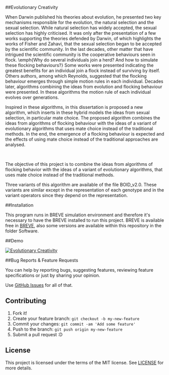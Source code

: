 ##Evolutionary Creativity

When Darwin published his theories about evolution, he presented two key mechanisms responsible for the evolution, the natural selection and the sexual selection. While natural selection has widely accepted, the sexual selection has highly criticised. It was only after the presentation of a few works supporting the theories defended by Darwin, of which highlights the works of Fisher and Zahavi, that the sexual selection began to be accepted by the scientific community. In the last decades, other matter that have intrigued the scientific community is the cooperative behaviours seen in flock. \emph{Why do several individuals join a herd? And how to simulate these flocking behaviours?} Some works were presented indicating the greatest benefits for an individual join a flock instead of surviving by itself. Others authors, among which Reynolds, suggested that the flocking behaviour emerges through simple motion rules in each individual. Decades later, algorithms combining the ideas from evolution and flocking behaviour were presented. In these algorithms the motion rule of each individual evolves over generations.

Inspired in these algorithms, in this dissertation is proposed a new algorithm, which inserts in these hybrid models the ideas from sexual selection, in particular mate choice. The proposed algorithm combines the ideas from algorithms of flocking behaviour with the ideas of a variant of evolutionary algorithms that uses mate choice instead of the traditional methods. In the end, the emergence of a flocking behaviour is expected and the effects of using mate choice instead of the traditional approaches are analysed.

</br>

The objective of this project is to combine the ideas from algorithms of flocking behavior with the ideas of a variant of evolutionary algorithms, that uses mate choice instead of the traditional methods. 

Three variants of this algorithm are available of the file BOID_v2.0. These variants are similar except in the representation of each genotype and in the variant operators since they depend on the representation.

##Installation

This program runs in BREVE simulation environment and therefore it's necessary to have the BREVE installed to run this project. BREVE is available free in [BREVE](http://www.spiderland.org/s/), also some versions are available within this repository in the folder Software.

##Demo

[![Evolutionary Creativity](http://img.youtube.com/vi/AiXXdDK7RN4/0.jpg)](https://youtu.be/AiXXdDK7RN4)

##Bug Reports & Feature Requests

You can help by reporting bugs, suggesting features, reviewing feature specifications or just by sharing your opinion.

Use [GitHub Issues](https://github.com/Lamouse/Evolutionary-Creativity/issues) for all of that.

## Contributing

1. Fork it!
2. Create your feature branch: `git checkout -b my-new-feature`
3. Commit your changes: `git commit -am 'Add some feature'`
4. Push to the branch: `git push origin my-new-feature`
5. Submit a pull request :D

## License

This project is licensed under the terms of the MIT license. See [LICENSE](LICENSE.md) for more details.

